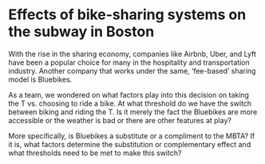 # Effects of bike-sharing systems on the subway in Boston

With the rise in the sharing economy, companies like Airbnb, Uber, and Lyft have been a
popular choice for many in the hospitality and transportation industry. Another company that
works under the same, ‘fee-based’ sharing model is Bluebikes.

As a team, we wondered on what factors play into this decision on taking the T vs.
choosing to ride a bike. At what threshold do we have the switch between biking and riding the
T. Is it merely the fact the Bluebikes are more accessible or the weather is bad or there are other
features at play?

More specifically, is Bluebikes a substitute or a compliment to the MBTA? If it is, what
factors determine the substitution or complementary effect and what thresholds need to be met to
make this switch?
